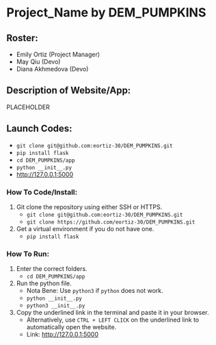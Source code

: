 # Project_Name by DEM_PUMPKINS

## Roster:
* Emily Ortiz (Project Manager)
* May Qiu (Devo)
* Diana Akhmedova (Devo)

## Description of Website/App:
PLACEHOLDER

## Launch Codes:
* ```git clone git@github.com:eortiz-30/DEM_PUMPKINS.git```
* ```pip install flask```
* ```cd DEM_PUMPKINS/app```
* ```python __init__.py```
* http://127.0.0.1:5000

### How To Code/Install:
1. Git clone the repository using either SSH or HTTPS.
    * ```git clone git@github.com:eortiz-30/DEM_PUMPKINS.git```
    * ```git clone https://github.com/eortiz-30/DEM_PUMPKINS.git```
2. Get a virtual environment if you do not have one.
    * ```pip install flask```

### How To Run:
1. Enter the correct folders.
    * ```cd DEM_PUMPKINS/app```
2. Run the python file.
    * Nota Bene: Use ```python3``` if ```python``` does not work.
    * ```python __init__.py```
    * ```python3 __init__.py```
3. Copy the underlined link in the terminal and paste it in your browser.
    * Alternatively, use ```CTRL + LEFT CLICK``` on the underlined link to automatically open the website.
    * Link: http://127.0.0.1:5000